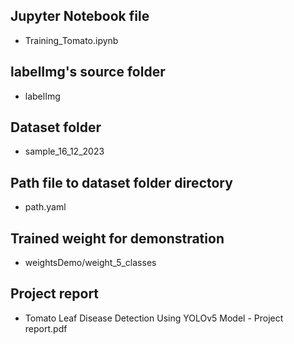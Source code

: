 ## Jupyter Notebook file
- Training_Tomato.ipynb
## labelImg's source folder
- labelImg
## Dataset folder
- sample_16_12_2023
## Path file to dataset folder directory
- path.yaml
## Trained weight for demonstration
- weightsDemo/weight_5_classes
## Project report
- Tomato Leaf Disease Detection Using YOLOv5 Model - Project report.pdf

